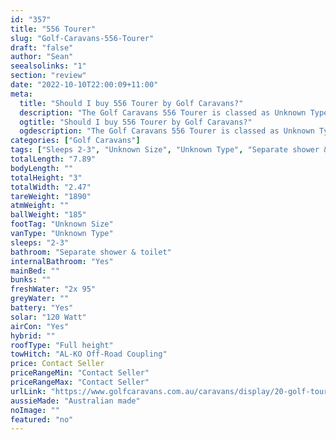 ```yaml
---
id: "357"
title: "556 Tourer"
slug: "Golf-Caravans-556-Tourer"
draft: "false"
author: "Sean"
seealsolinks: "1"
section: "review"
date: "2022-10-10T22:00:09+11:00"
meta:
  title: "Should I buy 556 Tourer by Golf Caravans?"
  description: "The Golf Caravans 556 Tourer is classed as Unknown Type, and sleeps 2-3 people. It is Australian made and comes in at Unknown Size. It generally has Separate shower & toilet."
  ogtitle: "Should I buy 556 Tourer by Golf Caravans?"
  ogdescription: "The Golf Caravans 556 Tourer is classed as Unknown Type, and sleeps 2-3 people. It is Australian made and comes in at Unknown Size. It generally has Separate shower & toilet."
categories: ["Golf Caravans"]
tags: ["Sleeps 2-3", "Unknown Size", "Unknown Type", "Separate shower & toilet", "Full height", "Price Unknown", "Australian made"]
totalLength: "7.89"
bodyLength: ""
totalHeight: "3"
totalWidth: "2.47"
tareWeight: "1890"
atmWeight: ""
ballWeight: "185"
footTag: "Unknown Size"
vanType: "Unknown Type"
sleeps: "2-3"
bathroom: "Separate shower & toilet"
internalBathroom: "Yes"
mainBed: ""
bunks: ""
freshWater: "2x 95"
greyWater: ""
battery: "Yes"
solar: "120 Watt"
airCon: "Yes"
hybrid: ""
roofType: "Full height"
towHitch: "AL-KO Off-Road Coupling"
price: Contact Seller
priceRangeMin: "Contact Seller"
priceRangeMax: "Contact Seller"
urlLink: "https://www.golfcaravans.com.au/caravans/display/20-golf-tourer-range-/"
aussieMade: "Australian made"
noImage: ""
featured: "no"
---
```

